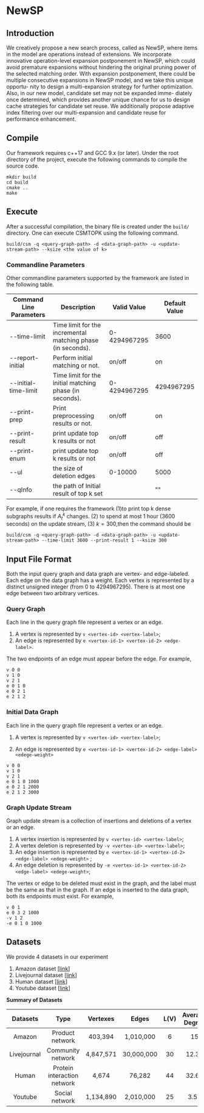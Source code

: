 # NewSP
## Introduction
 We creatively propose a new search process, called as NewSP, where items in the model are operations instead of extensions. We incorporate innovative operation-level expansion postponement in NewSP, which could avoid premature expansions without hindering the original pruning power of the selected matching order. With expansion postponement, there could be multiple consecutive expansions in NewSP model, and we take this unique opportu- nity to design a multi-expansion strategy for further optimization. Also, in our new model, candidate set may not be expanded imme- diately once determined, which provides another unique chance for us to design cache strategies for candidate set reuse. We additionally propose adaptive index filtering over our multi-expansion and candidate reuse for performance enhancement.

## Compile

Our framework requires c++17 and GCC 9.x (or later). Under the root directory of the project, execute the following commands to compile the source code.

```shell
mkdir build
cd build
cmake ..
make
```

## Execute

After a successful compilation, the binary file is created under the `build/` directory. One can execute CSMTOPK using the following command.

```shell
build/csm -q <query-graph-path> -d <data-graph-path> -u <update-stream-path> --ksize <the value of k>
```


### Commandline Parameters

Other commandline parameters supported by the framework are listed in the following table.

| Command Line Parameters | Description                                                 | Valid Value  | Default Value |
| ----------------------- | ----------------------------------------------------------- | ------------ | ------------- |
| --time-limit            | Time limit for the incremental matching phase (in seconds). | 0-4294967295 | 3600          |
| --report-initial        | Perform initial matching or not.                            | on/off       | on            |
| --initial-time-limit    | Time limit for the initial matching phase (in seconds).     | 0-4294967295 | 4294967295    |
| --print-prep            | Print preprocessing results or not.                         | on/off       | on  
--print-result|	print update top k  results or not|on/off|off|
| --print-enum            | print update top k  results or not                          | on/off       | off           |
| --ul                    | the size of deletion edges                                  | 0-10000      | 5000          |
| --qInfo                 | the path of Initial result of top k set                     |              | ""            |

For example, if one requires the framework (1)to print top k dense subgraphs results if $A^k_t$ changes.   (2) to spend at most 1 hour (3600 seconds) on the update stream, (3) $k=300$,then the command should be

```shell
build/csm -q <query-graph-path> -d <data-graph-path> -u <update-stream-path> --time-limit 3600 --print-result 1 --ksize 300
```

## Input File Format
Both the input query graph and data graph are vertex- and edge-labeled. Each edge on the data graph has a weight.  Each vertex is represented by a distinct unsigned integer (from 0 to 4294967295). There is at most one edge between two arbitrary vertices. 

### Query Graph

Each line in the query graph file represent a vertex or an edge.

1. A vertex is represented by `v <vertex-id> <vertex-label>`;
2. An edge is represented by `e <vertex-id-1> <vertex-id-2> <edge-label>`.

The two endpoints of an edge must appear before the edge. For example, 

```
v 0 0
v 1 0
v 2 1
e 0 1 0
e 0 2 1
e 2 1 2
```

### Initial Data Graph

Each line in the query graph file represent a vertex or an edge.

1. A vertex is represented by `v <vertex-id> <vertex-label>`;

2. An edge is represented by `e <vertex-id-1> <vertex-id-2> <edge-label> <edege-weight> `
```
v 0 0
v 1 0
v 2 1
e 0 1 0 1000
e 0 2 1 2000
e 2 1 2 3000
```

### Graph Update Stream

Graph update stream is a collection of insertions and deletions of a vertex or an edge.

1. A vertex insertion is represented by `v <vertex-id> <vertex-label>`;
2. A vertex deletion is represented by `-v <vertex-id> <vertex-label>`;
3. An edge insertion is represented by `e <vertex-id-1> <vertex-id-2> <edge-label> <edege-weight>` ;
4. An edge deletion is represented by `-e <vertex-id-1> <vertex-id-2> <edge-label> <edege-weight>`;

The vertex or edge to be deleted must exist in the graph, and the label must be the same as that in the graph. If an edge is inserted to the data graph, both its endpoints must exist. For example,

```
v 0 1
e 0 3 2 1000
-v 1 2
-e 0 1 0 1000
```

##  Datasets

We provide 4 datasets in our experiment 

1. Amazon dataset        [[link](https://snap.stanford.edu/data/com-Amazon.html)]
2. Livejournal dataset   [[link](https://snap.stanford.edu/data/soc-LiveJournal1.html)]
3. Human dataset       [[link](http://hprd.org/index_html)]
4. Youtube dataset       [[link](https://snap.stanford.edu/data/com-Youtube.html)]



**Summary of Datasets**

| **Datasets** |          **Type**           | **Vertexes** | **Edges**  | **L(V)** | **Average Degree** |
| :----------: | :-------------------------: | :----------: | :--------: |:--------:|:-----------------: |
|    Amazon    |       Product network       |   403,394    | 1,010,000  |  6					  |      15       		 |
| Livejournal  |      Community network      |  4,847,571   | 30,000,000 |  30				  |       12.38        |
|    Human     | Protein interaction network |    4,674     |   76,282   |  44				  |       32.64        |
|   Youtube    |       Social network        |  1,134,890   | 2,010,000  |  25				  |        3.54        |